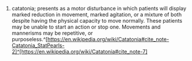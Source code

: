 1. catatonia; presents as a motor disturbance in which patients will display marked reduction in movement, marked agitation, or a mixture of both despite having the physical capacity to move normally. These patients may be unable to start an action or stop one. Movements and mannerisms may be repetitive, or purposeless.^[https://en.wikipedia.org/wiki/Catatonia#cite_note-Catatonia_StatPearls-2]^[https://en.wikipedia.org/wiki/Catatonia#cite_note-7]